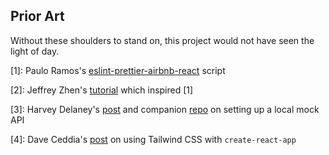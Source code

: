 ## Prior Art
Without these shoulders to stand on, this project would not have seen the light of day.

[1]: Paulo Ramos's [eslint-prettier-airbnb-react](https://github.com/paulolramos/eslint-prettier-airbnb-react) script

[2]: Jeffrey Zhen's [tutorial](https://blog.echobind.com/integrating-prettier-eslint-airbnb-style-guide-in-vscode-47f07b5d7d6a) which inspired [1]

[3]: Harvey Delaney's [post](https://blog.harveydelaney.com/setting-up-a-mock-api-for-your-front-end-react-project/) and companion [repo](https://github.com/HarveyD/mock-api-react) on setting up a local mock API

[4]: Dave Ceddia's [post](https://daveceddia.com/tailwind-create-react-app/) on using Tailwind CSS with `create-react-app`